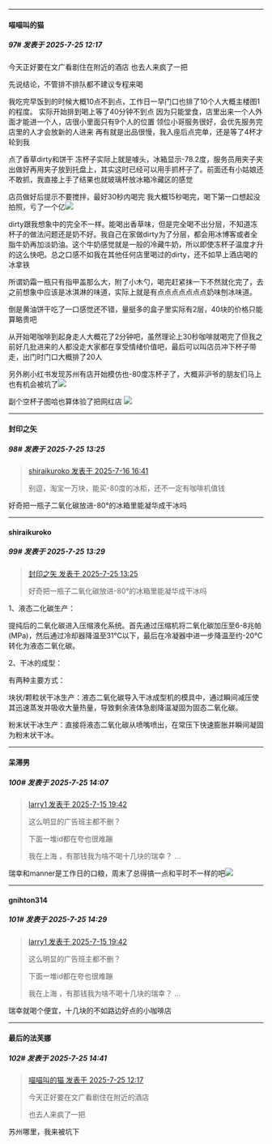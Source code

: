 ﻿
*****

####  喵喵叫的猫  
##### 97#       发表于 2025-7-25 12:17

今天正好要在文广看剧住在附近的酒店
也去人来疯了一把

先说结论，不管排不排队都不建议专程来喝

我吃完早饭到的时候大概10点不到点，工作日一早门口也排了10个人大概主楼图1的程度。
实际开始排到喝上等了40分钟不到点
因为只能堂食，店里出来一个人外面才能进一个人，店很小里面只有9个人的位置
领位小哥服务很好，会优先服务完店里的人才会放新的人进来
再有就是出品很慢，我入座后点完单，还是等了4杯才轮到我

点了香草dirty和饼干
冻杯子实际上就是噱头，冰箱显示-78.2度，服务员用夹子夹出做好再用夹子放到托盘上，其实这时已经可以用手抓杯子了。前面还有小姑娘还不敢抓，我直接上手了结果也就玻璃杯放冰箱冷藏区的感觉

店员做好后提示不要搅拌，最好30秒内喝完
我大概15秒喝完，喝下第一口想起没拍照，亏了一个亿<img src="https://static.stage1st.com/image/smiley/face2017/037.png" referrerpolicy="no-referrer">

dirty跟我想象中的完全不一样。能喝出香草味，但是完全喝不出分层，不知道冻杯子的做法问题还是奶不好。我自己在家做dirty为了分层，都会用冰博客或者全脂牛奶再加淡奶油。这个牛奶感觉就是一般的冷藏牛奶，所以即使冻杯子温度才升的这么快吧。总之口感不如我在其他任何店里喝过的dirty，还不如早上酒店喝的冰拿铁

所谓奶霜一瓶只有指甲盖那么大，附了小木勺，喝完赶紧抹一下不然就化完了，去之前想象中应该是冰淇淋的味道，实际上就是有点点点点点点点奶味刨冰味道。

倒是黄油饼干吃了一口感觉还不错，量挺多的盒子里实际有2层，40块的价格只能算略贵吧

从开始喝咖啡到起身走人大概花了2分钟吧，虽然理论上30秒咖啡就喝完了但我之前好几批进来的人都没走大家都在享受情绪价值吧，最后可以叫店员冲下杯子带走，出门时门口大概排了20人

另外刷小红书发现苏州有店开始模仿也-80度冻杯子了，大概非沪爷的朋友们马上也有机会被坑了<img src="https://static.stage1st.com/image/smiley/face2017/067.png" referrerpolicy="no-referrer">

副个空杯子图哈也算体验了把网红店
<img src="https://p.sda1.dev/25/11e07cdce323da7e0f04e777493112ab/image.jpg" referrerpolicy="no-referrer">


*****

####  封印之矢  
##### 98#       发表于 2025-7-25 13:25

<blockquote><a href="httphttps://stage1st.com/2b/forum.php?mod=redirect&amp;goto=findpost&amp;pid=68108098&amp;ptid=2256579" target="_blank">shiraikuroko 发表于 2025-7-16 16:41</a>

别逗，淘宝一万块，能买-80度的冰柜，还不一定有咖啡机值钱</blockquote>
好奇把一瓶子二氧化碳放进-80°的冰箱里能凝华成干冰吗


*****

####  shiraikuroko  
##### 99#       发表于 2025-7-25 13:29

<blockquote><a href="httphttps://stage1st.com/2b/forum.php?mod=redirect&amp;goto=findpost&amp;pid=68156192&amp;ptid=2256579" target="_blank">封印之矢 发表于 2025-7-25 13:25</a>

好奇把一瓶子二氧化碳放进-80°的冰箱里能凝华成干冰吗</blockquote>
1、液态二化碳生产：

提纯后的二氧化碳进入压缩液化系统。首先通过压缩机将二氧化碳加压至6-8兆帕(MPa)，然后通过冷却器降温至31℃以下，最后在冷凝器中进一步降温至约-20℃转化为液态二氧化碳。

2、干冰的成型：

有两种主要方式：

块状/颗粒状干冰生产：液态二氧化碳导入干冰成型机的模具中，通过瞬间减压使其迅速蒸发并吸收大量热量，导致剩余液体急剧降温凝固为固态二氧化碳。

粉末状干冰生产：直接将液态二氧化碳从喷嘴喷出，在常压下快速膨胀并瞬间凝固为粉末状干冰。


*****

####  呆滞男  
##### 100#       发表于 2025-7-25 14:07

<blockquote><a href="httphttps://stage1st.com/2b/forum.php?mod=redirect&amp;goto=findpost&amp;pid=68103128&amp;ptid=2256579" target="_blank">larry1 发表于 2025-7-15 19:42</a>

这么明显的广告班主都不删？

下面一堆id都在夸也很难蹦

我在上海 ，有那钱我为啥不喝十几块的瑞幸？ ...</blockquote>
瑞幸和manner是工作日的口粮，周末了总得搞一点和平时不一样的吧<img src="https://static.stage1st.com/image/smiley/face2017/034.png" referrerpolicy="no-referrer">


*****

####  gnihton314  
##### 101#       发表于 2025-7-25 14:29

<blockquote><a href="httphttps://stage1st.com/2b/forum.php?mod=redirect&amp;goto=findpost&amp;pid=68103128&amp;ptid=2256579" target="_blank">larry1 发表于 2025-7-15 19:42</a>

这么明显的广告班主都不删？

下面一堆id都在夸也很难蹦

我在上海 ，有那钱我为啥不喝十几块的瑞幸？ ...</blockquote>
瑞幸就喝个便宜，十几块的不如路边好点的小咖啡店


*****

####  最后的法芙娜  
##### 102#       发表于 2025-7-25 14:41

<blockquote><a href="httphttps://stage1st.com/2b/forum.php?mod=redirect&amp;goto=findpost&amp;pid=68155703&amp;ptid=2256579" target="_blank">喵喵叫的猫 发表于 2025-7-25 12:17</a>

今天正好要在文广看剧住在附近的酒店

也去人来疯了一把</blockquote>
苏州哪里，我来被坑下

